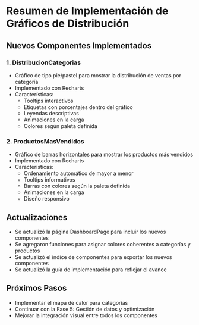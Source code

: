 # Resumen de Implementación de Gráficos de Distribución

## Nuevos Componentes Implementados

### 1. DistribucionCategorias
- Gráfico de tipo pie/pastel para mostrar la distribución de ventas por categoría
- Implementado con Recharts
- Características:
  - Tooltips interactivos
  - Etiquetas con porcentajes dentro del gráfico
  - Leyendas descriptivas
  - Animaciones en la carga
  - Colores según paleta definida

### 2. ProductosMasVendidos
- Gráfico de barras horizontales para mostrar los productos más vendidos
- Implementado con Recharts
- Características:
  - Ordenamiento automático de mayor a menor
  - Tooltips informativos
  - Barras con colores según la paleta definida
  - Animaciones en la carga
  - Diseño responsivo

## Actualizaciones

- Se actualizó la página DashboardPage para incluir los nuevos componentes
- Se agregaron funciones para asignar colores coherentes a categorías y productos
- Se actualizó el índice de componentes para exportar los nuevos componentes
- Se actualizó la guía de implementación para reflejar el avance

## Próximos Pasos

- Implementar el mapa de calor para categorías
- Continuar con la Fase 5: Gestión de datos y optimización
- Mejorar la integración visual entre todos los componentes